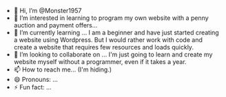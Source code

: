 - 👋 Hi, I’m @Monster1957
- 👀 I’m interested in learning to program my own website with a penny auction and payment offers...
- 🌱 I’m currently learning ... I am a beginner and have just started creating a website using Wordpress. But I would rather work with code and create a website that requires few resources and loads quickly.
- 💞️ I’m looking to collaborate on ... I'm just going to learn and create my website myself without a programmer, even if it takes a year.
- 📫 How to reach me... (I'm hiding.)
- 😄 Pronouns: ...
- ⚡ Fun fact: ...

<!---
Monster1957/Monster1957 is a ✨ special ✨ repository because its `README.md` (this file) appears on your GitHub profile.
You can click the Preview link to take a look at your changes.
--->
